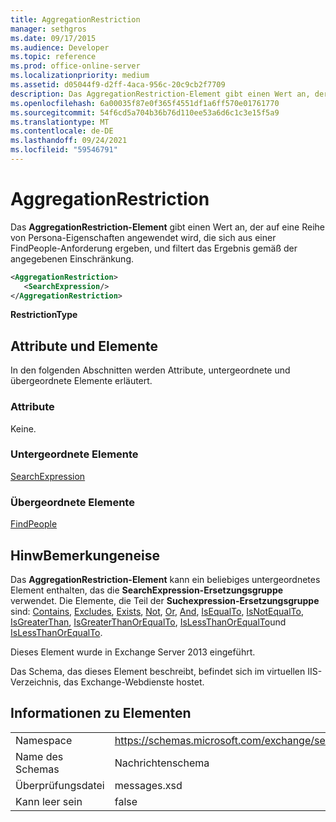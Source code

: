 ```yaml
---
title: AggregationRestriction
manager: sethgros
ms.date: 09/17/2015
ms.audience: Developer
ms.topic: reference
ms.prod: office-online-server
ms.localizationpriority: medium
ms.assetid: d05044f9-d2ff-4aca-956c-20c9cb2f7709
description: Das AggregationRestriction-Element gibt einen Wert an, der auf eine Reihe von Persona-Eigenschaften angewendet wird, die sich aus einer FindPeople-Anforderung ergeben, und filtert das Ergebnis gemäß der angegebenen Einschränkung.
ms.openlocfilehash: 6a00035f87e0f365f4551df1a6ff570e01761770
ms.sourcegitcommit: 54f6cd5a704b36b76d110ee53a6d6c1c3e15f5a9
ms.translationtype: MT
ms.contentlocale: de-DE
ms.lasthandoff: 09/24/2021
ms.locfileid: "59546791"
---
```

# <a name="aggregationrestriction"></a>AggregationRestriction

Das **AggregationRestriction-Element** gibt einen Wert an, der auf eine Reihe von Persona-Eigenschaften angewendet wird, die sich aus einer FindPeople-Anforderung ergeben, und filtert das Ergebnis gemäß der angegebenen Einschränkung. 
  
```XML
<AggregationRestriction>
   <SearchExpression/>
</AggregationRestriction>
```

 **RestrictionType**
## <a name="attributes-and-elements"></a>Attribute und Elemente

In den folgenden Abschnitten werden Attribute, untergeordnete und übergeordnete Elemente erläutert.
  
### <a name="attributes"></a>Attribute

Keine.
  
### <a name="child-elements"></a>Untergeordnete Elemente

[SearchExpression](searchexpression.md)
  
### <a name="parent-elements"></a>Übergeordnete Elemente

[FindPeople](findpeople.md)
  
## <a name="remarks"></a>HinwBemerkungeneise

Das **AggregationRestriction-Element** kann ein beliebiges untergeordnetes Element enthalten, das die **SearchExpression-Ersetzungsgruppe** verwendet. Die Elemente, die Teil der **Suchexpression-Ersetzungsgruppe** sind: [Contains](contains.md), [Excludes](excludes.md), [Exists](exists.md), [Not](not.md), [Or](or.md), [And](and.md), [IsEqualTo](isequalto.md), [IsNotEqualTo](isnotequalto.md), [IsGreaterThan](isgreaterthan.md), [IsGreaterThanOrEqualTo](isgreaterthanorequalto.md), [IsLessThanOrEqualTo](islessthan.md)und [IsLessThanOrEqualTo](islessthanorequalto.md).
  
Dieses Element wurde in Exchange Server 2013 eingeführt.
  
Das Schema, das dieses Element beschreibt, befindet sich im virtuellen IIS-Verzeichnis, das Exchange-Webdienste hostet.
  
## <a name="element-information"></a>Informationen zu Elementen

|||
|:-----|:-----|
|Namespace  <br/> |https://schemas.microsoft.com/exchange/services/2006/messages  <br/> |
|Name des Schemas  <br/> |Nachrichtenschema  <br/> |
|Überprüfungsdatei  <br/> |messages.xsd  <br/> |
|Kann leer sein  <br/> |false  <br/> |
   


